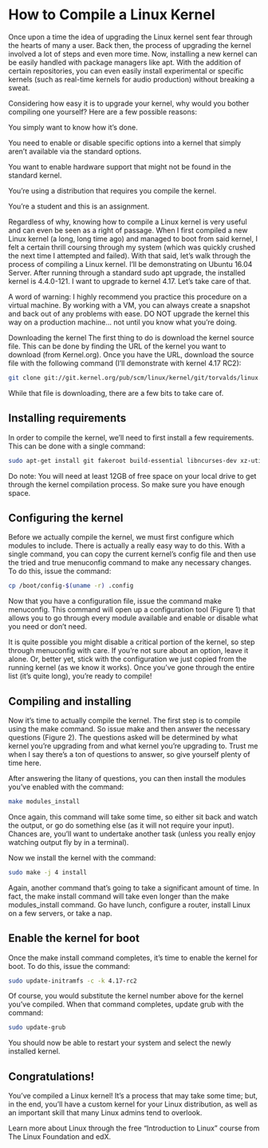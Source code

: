 # How to Compile a Linux Kernel

Once upon a time the idea of upgrading the Linux kernel sent fear through the hearts of many a user. Back then, the process of upgrading the kernel involved a lot of steps and even more time. Now, installing a new kernel can be easily handled with package managers like apt. With the addition of certain repositories, you can even easily install experimental or specific kernels (such as real-time kernels for audio production) without breaking a sweat.

Considering how easy it is to upgrade your kernel, why would you bother compiling one yourself? Here are a few possible reasons:

You simply want to know how it’s done.

You need to enable or disable specific options into a kernel that simply aren’t available via the standard options.

You want to enable hardware support that might not be found in the standard kernel.

You’re using a distribution that requires you compile the kernel.

You’re a student and this is an assignment.

Regardless of why, knowing how to compile a Linux kernel is very useful and can even be seen as a right of passage. When I first compiled a new Linux kernel (a long, long time ago) and managed to boot from said kernel, I felt a certain thrill coursing through my system (which was quickly crushed the next time I attempted and failed).
With that said, let’s walk through the process of compiling a Linux kernel. I’ll be demonstrating on Ubuntu 16.04 Server. After running through a standard sudo apt upgrade, the installed kernel is 4.4.0-121. I want to upgrade to kernel 4.17. Let’s take care of that.

A word of warning: I highly recommend you practice this procedure on a virtual machine. By working with a VM, you can always create a snapshot and back out of any problems with ease. DO NOT upgrade the kernel this way on a production machine… not until you know what you’re doing.

Downloading the kernel
The first thing to do is download the kernel source file. This can be done by finding the URL of the kernel you want to download (from Kernel.org). Once you have the URL, download the source file with the following command (I’ll demonstrate with kernel 4.17 RC2):

```bash
git clone git://git.kernel.org/pub/scm/linux/kernel/git/torvalds/linux.git
```

While that file is downloading, there are a few bits to take care of.

## Installing requirements
In order to compile the kernel, we’ll need to first install a few requirements. This can be done with a single command:

```bash
sudo apt-get install git fakeroot build-essential libncurses-dev xz-utils libssl-dev bc flex libelf-dev bison gdb llvm clang lldb git-email gnupg nftables neomutt tcpdump tor neovim gawk coccinelle sparse clang-format curl ethtool lsof perl python3 wget strace linux-perf automake default-jre default-jdk golang lua5.4 ninja-build tmux cmake
```

Do note: You will need at least 12GB of free space on your local drive to get through the kernel compilation process. So make sure you have enough space.

## Configuring the kernel
Before we actually compile the kernel, we must first configure which modules to include. There is actually a really easy way to do this. With a single command, you can copy the current kernel’s config file and then use the tried and true menuconfig command to make any necessary changes. To do this, issue the command:

```bash
cp /boot/config-$(uname -r) .config
```

Now that you have a configuration file, issue the command make menuconfig. This command will open up a configuration tool (Figure 1) that allows you to go through every module available and enable or disable what you need or don’t need.

It is quite possible you might disable a critical portion of the kernel, so step through menuconfig with care. If you’re not sure about an option, leave it alone. Or, better yet, stick with the configuration we just copied from the running kernel (as we know it works). Once you’ve gone through the entire list (it’s quite long), you’re ready to compile!

## Compiling and installing
Now it’s time to actually compile the kernel. The first step is to compile using the make command. So issue make and then answer the necessary questions (Figure 2). The questions asked will be determined by what kernel you’re upgrading from and what kernel you’re upgrading to. Trust me when I say there’s a ton of questions to answer, so give yourself plenty of time here.

After answering the litany of questions, you can then install the modules you’ve enabled with the command:

```bash
make modules_install
```

Once again, this command will take some time, so either sit back and watch the output, or go do something else (as it will not require your input). Chances are, you’ll want to undertake another task (unless you really enjoy watching output fly by in a terminal).

Now we install the kernel with the command:

```bash
sudo make -j 4 install
```
Again, another command that’s going to take a significant amount of time. In fact, the make install command will take even longer than the make modules_install command. Go have lunch, configure a router, install Linux on a few servers, or take a nap.

## Enable the kernel for boot
Once the make install command completes, it’s time to enable the kernel for boot. To do this, issue the command:

```bash
sudo update-initramfs -c -k 4.17-rc2
```

Of course, you would substitute the kernel number above for the kernel you’ve compiled. When that command completes, update grub with the command:

```bash
sudo update-grub
```
You should now be able to restart your system and select the newly installed kernel.

## Congratulations!
You’ve compiled a Linux kernel! It’s a process that may take some time; but, in the end, you’ll have a custom kernel for your Linux distribution, as well as an important skill that many Linux admins tend to overlook.

Learn more about Linux through the free “Introduction to Linux” course from The Linux Foundation and edX.
